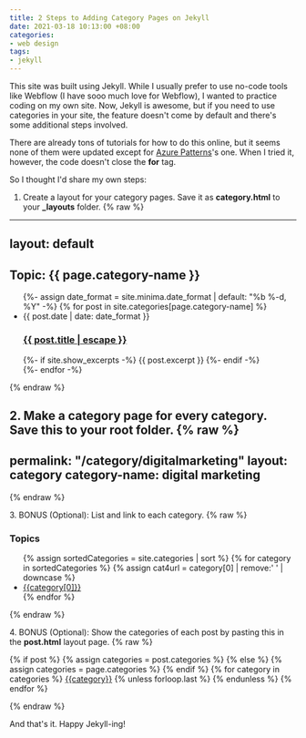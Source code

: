 ```yaml
---
title: 2 Steps to Adding Category Pages on Jekyll
date: 2021-03-18 10:13:00 +08:00
categories:
- web design
tags:
- jekyll
---
```


This site was built using Jekyll. While I usually prefer to use no-code tools like Webflow (I have sooo much love for Webflow), I wanted to practice coding on my own site. Now, Jekyll is awesome, but if you need to use categories in your site, the feature doesn't come by default and there's some additional steps involved.

There are already tons of tutorials for how to do this online, but it seems none of them were updated except for [Azure Patterns](https://www.azurepatterns.com/2020/03/11/jekyll-categories)'s one. When I tried it, however, the code doesn't close the **for** tag.

So I thought I'd share my own steps:

1. Create a layout for your category pages. Save it as **category.html** to your **_layouts** folder.
{% raw %}
---
layout: default
---

<div class="categories">
    <h2 class="category-title">
      Topic: {{ page.category-name }}
    </h2>
    <div class="posts">
    <ul class="post-list">
      {%- assign date_format = site.minima.date_format | default: "%b %-d, %Y" -%}
         {% for post in site.categories[page.category-name] %}
      <li>
        <span class="post-meta">{{ post.date | date: date_format }}</span>
        <h3>
          <a class="post-link" href="{{ post.url | relative_url }}">
            {{ post.title | escape }}
          </a>
        </h3>
        {%- if site.show_excerpts -%}
          {{ post.excerpt }}
        {%- endif -%}
      </li>
      {%- endfor -%}
    </ul>
    </div>
</div>
{% endraw %}

2\. Make a category page for every category. Save this to your root folder.
{% raw %}
---
permalink: "/category/digitalmarketing"
layout: category
category-name: digital marketing
---
{% endraw %}

3\. BONUS (Optional): List and link to each category.
{% raw %}
<h3 class="category-topic">Topics</h3>
<ul>
    {% assign sortedCategories = site.categories | sort %}
    {% for category in sortedCategories %}
     {% assign cat4url = category[0] | remove:' ' | downcase %}
     <li><a class="category-item" href="{{site.baseurl}}/category/{{cat4url}}">
        {{category[0]}}
     </a>
         </li>
{% endfor %}
    </ul>
{% endraw %}

4\. BONUS (Optional): Show the categories of each post by pasting this in the **post.html** layout page.
{% raw %}
       <div class="post-categories">
  {% if post %}
    {% assign categories = post.categories %}
  {% else %}
    {% assign categories = page.categories %}
  {% endif %}
  {% for category in categories %}
  <a href="{{site.baseurl}}/category/{{category|remove:' '}}">{{category}}</a>
  {% unless forloop.last %}&nbsp;{% endunless %}
  {% endfor %}
</div>
{% endraw %}

And that's it. Happy Jekyll-ing!